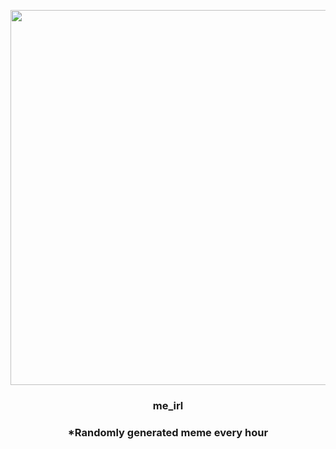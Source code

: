 <p align="center">
        <img src="https://i.redd.it/fgsxvkl37es91.png" width="600" height="600">
        </p>
        <h3 align="center">me_irl</h3>
        <h3 align="center">*Randomly generated meme every hour</h3>
    
